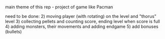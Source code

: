 main theme of this rep - project of game like Pacman

need to be done:
2) moving player (with rotating) on the level and "thorus" level
3) collecting pellets and counting score, ending level when score is full
4) adding monsters, their movements and adding endgame
5) add bonuses (bullets)
